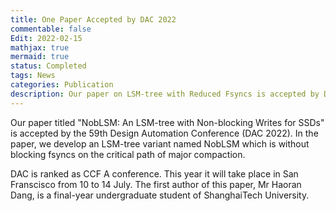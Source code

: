 ```yaml
---
title: One Paper Accepted by DAC 2022
commentable: false
Edit: 2022-02-15
mathjax: true
mermaid: true
status: Completed
tags: News
categories: Publication
description: Our paper on LSM-tree with Reduced Fsyncs is accepted by DAC 2022.
---
```


<p>Our paper titled "NobLSM: An LSM-tree with Non-blocking Writes for SSDs" is accepted by <a href="https://www.dac.com/" style="text-decoration: none;" target="_blank">the 59th Design Automation Conference (DAC 2022)</a>. In the paper, we develop an LSM-tree variant named NobLSM which is without blocking fsyncs on the critical path of major compaction.</p>

<p>DAC is ranked as CCF A conference. This year it will take place in San Franscisco from 10 to 14 July. The first author of this paper, Mr Haoran Dang, is a final-year undergraduate student of ShanghaiTech University. </p>
